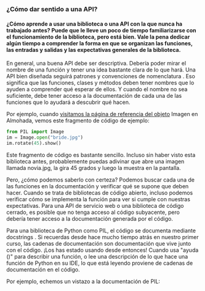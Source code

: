 ### ¿Cómo dar sentido a una API?
#### ¿Cómo aprende a usar una biblioteca o una API con la que nunca ha trabajado antes? Puede que le lleve un poco de tiempo familiarizarse con el funcionamiento de la biblioteca, pero está bien. Vale la pena dedicar algún tiempo a comprender la forma en que se organizan las funciones, las entradas y salidas y las expectativas generales de la biblioteca.

En general, una buena API debe ser descriptiva. Debería poder mirar el nombre de una función y tener una idea bastante clara de lo que hará. Una API bien diseñada seguirá patrones y convenciones de nomenclatura . Eso significa que las funciones, clases y métodos deben tener nombres que lo ayuden a comprender qué esperar de ellos. Y cuando el nombre no sea suficiente, debe tener acceso a la documentación de cada una de las funciones que lo ayudará a descubrir qué hacen.

Por ejemplo, cuando [visitamos la página de referencia del objeto](https://pillow.readthedocs.io/en/stable/reference/Image.html) Imagen en Almohada, vemos este fragmento de código de ejemplo:

```python
from PIL import Image
im = Image.open("bride.jpg")
im.rotate(45).show()
```
Este fragmento de código es bastante sencillo. Incluso sin haber visto esta biblioteca antes, probablemente puedas adivinar que abre una imagen llamada novia.jpg, la gira 45 grados y luego la muestra en la pantalla.

Pero, ¿cómo podemos saberlo con certeza? Podemos buscar cada una de las funciones en la documentación y verificar qué se supone que deben hacer. Cuando se trata de bibliotecas de código abierto, incluso podemos verificar cómo se implementa la función para ver si cumple con nuestras expectativas. Para una API de servicio web o una biblioteca de código cerrado, es posible que no tenga acceso al código subyacente, pero debería tener acceso a la documentación generada por el código.

Para una biblioteca de Python como PIL, el código se documenta mediante docstrings . Si recuerdas desde hace mucho tiempo atrás en nuestro primer curso, las cadenas de documentación son documentación que vive junto con el código. ¡Los has estado usando desde entonces! Cuando usa "ayuda ()" para describir una función, o lee una descripción de lo que hace una función de Python en su IDE, lo que está leyendo proviene de cadenas de documentación en el código.

Por ejemplo, echemos un vistazo a la documentación de PIL:
